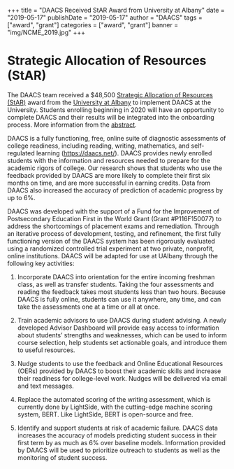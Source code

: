 +++
title = "DAACS Received StAR Award from University at Albany"
date = "2019-05-17"
publishDate = "2019-05-17"
author = "DAACS"
tags = ["award", "grant"]
categories = ["award", "grant"]
banner = "img/NCME_2019.jpg"
+++

# Strategic Allocation of Resources (StAR)

The DAACS team received a $48,500 [Strategic Allocation of Resources (StAR)](https://www.albany.edu/strategicplan/StAR.shtml) award from the [University at Albany](https://albany.edu) to implement DAACS at the University. Students enrolling beginning in 2020 will have an opportunity to complete DAACS and their results will be integrated into the onboarding process. More information from the [abstract](https://www.albany.edu/strategicplan/2019-2020-allocations/14.pdf).

DAACS is a fully functioning, free, online suite of diagnostic assessments of college readiness, including reading, writing, mathematics, and self-regulated learning (https://daacs.net/). DAACS provides newly enrolled students with the information and resources needed to prepare for the academic rigors of college. Our research shows that students who use the feedback provided by DAACS are more likely to complete their first six months on time, and are more successful in earning credits. Data from DAACS also increased the accuracy of prediction of academic progress by up to 6%.

DAACS was developed with the support of a Fund for the Improvement of Postsecondary Education First in the World Grant (Grant #P116F150077) to address the shortcomings of placement exams and remediation. Through an iterative process of development, testing, and refinement, the first fully functioning version of the DAACS
system has been rigorously evaluated using a randomized controlled trial experiment at two private, nonprofit, online institutions. DAACS will be adapted for use at UAlbany through the following key activities:

1. Incorporate DAACS into orientation for the entire incoming freshman class, as well as transfer students. Taking the four assessments and reading the feedback takes most students less than two hours. Because DAACS is fully online, students can use it anywhere, any time, and can take the assessments one at a time or all at once.

2. Train academic advisors to use DAACS during student advising. A newly developed Advisor Dashboard will provide easy access to information about students’ strengths and weaknesses, which can be used to inform course selection, help students set actionable goals, and introduce them to useful resources.

3. Nudge students to use the feedback and Online Educational Resources (OERs) provided by DAACS to boost their academic skills and increase their readiness for college-level work. Nudges will be delivered via email and text messages.

4. Replace the automated scoring of the writing assessment, which is currently done by LightSide, with the cutting-edge machine scoring system, BERT. Like LightSide, BERT is open-source and free.

5. Identify and support students at risk of academic failure. DAACS data increases the accuracy of models predicting student success in their first term by as much as 6% over baseline models. Information provided by DAACS will be used to prioritize outreach to students as well as the monitoring of student success.
